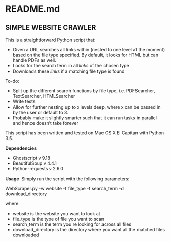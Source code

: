 <h1>README.md</h1>

<h2>SIMPLE WEBSITE CRAWLER</h2>

This is a straightforward Python script that:
- Given a URL searches all links within (nested to one level at the moment) based on the file type specified. By default, it looks for HTML but can handle PDFs as well.
- Looks for the search term in all _links_ of the chosen type
- Downloads these _links_ if a matching file type is found

To-do:
- Split up the different search functions by file type, i.e. PDFSearcher, TextSearcher, HTMLSearcher
- Write tests
- Allow for further nesting up to x levels deep, where x can be passed in by the user or default to 3.
- Probably make it slightly smarter such that it can run tasks in parallel and hence doesn’t take forever

This script has been written and tested on Mac OS X El Capitan with Python 3.5.

**Dependencies**

- Ghostscript v 9.18
- BeautifulSoup v 4.4.1
- Python-requests v 2.6.0

**Usage**
 Simply run the script with the following parameters:

WebScraper.py -w website -t file_type -f search_term -d download_directory

where: 
- website is the website you want to look at 
- file_type is the type of file you want to scan
- search_term is the term you're looking for across all files
- download_directory is the directory where you want all the matched files downloaded
